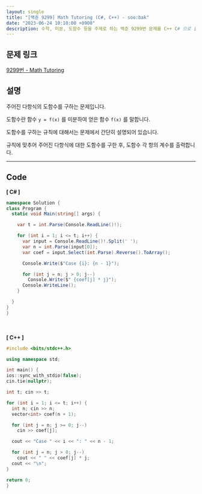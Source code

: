 ```yaml
---
layout: single
title: "[백준 9299] Math Tutoring (C#, C++) - soo:bak"
date: "2023-06-24 10:10:00 +0900"
description: 수학, 미분, 도함수 등을 주제로 하는 백준 9299번 문제를 C++ C# 으로 풀이 및 해설
---
```


## 문제 링크
  [9299번 - Math Tutoring](https://www.acmicpc.net/problem/9299)

## 설명
주어진 다항식의 도함수를 구하는 문제입니다. <br>

도함수란 함수 `y = f(x)` 를 미분하여 얻은 함수 `f(x)` 를 말합니다.<br>

도함수를 구하는 규칙에 대해서는 문제에서 간단히 설명되어 있습니다. <br>

규칙에 맞추어 주어진 다항식에 대한 도함수를 구한 후, 도함수 각 항의 계수를 출력합니다. <br>

- - -

## Code
<b>[ C# ] </b>
<br>

  ```c#
namespace Solution {
  class Program {
    static void Main(string[] args) {

      var t = int.Parse(Console.ReadLine()!);

      for (int i = 1; i <= t; i++) {
        var input = Console.ReadLine()!.Split(' ');
        var n = int.Parse(input[0]);
        var coef = input.Select(int.Parse).Reverse().ToArray();

        Console.Write($"Case {i}: {n - 1}");

        for (int j = n; j > 0; j--)
          Console.Write($" {coef[j] * j}");
        Console.WriteLine();
      }

    }
  }
}
  ```
<br><br>
<b>[ C++ ] </b>
<br>

  ```c++
#include <bits/stdc++.h>

using namespace std;

int main() {
  ios::sync_with_stdio(false);
  cin.tie(nullptr);

  int t; cin >> t;

  for (int i = 1; i <= t; i++) {
    int n; cin >> n;
    vector<int> coef(n + 1);

    for (int j = n; j >= 0; j--)
      cin >> coef[j];

    cout << "Case " << i << ": " << n - 1;

    for (int j = n; j > 0; j--)
      cout << " " << coef[j] * j;
    cout << "\n";
  }

  return 0;
}
  ```
